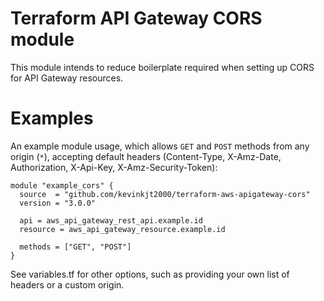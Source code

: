 # Terraform API Gateway CORS module

This module intends to reduce boilerplate required when setting up CORS for API Gateway resources.

# Examples

An example module usage, which allows `GET` and `POST` methods from any origin (`*`), accepting default headers (Content-Type, X-Amz-Date, Authorization, X-Api-Key, X-Amz-Security-Token):

```
module "example_cors" {
  source  = "github.com/kevinkjt2000/terraform-aws-apigateway-cors"
  version = "3.0.0"

  api = aws_api_gateway_rest_api.example.id
  resource = aws_api_gateway_resource.example.id

  methods = ["GET", "POST"]
}
```

See variables.tf for other options, such as providing your own list of headers or a custom origin.
